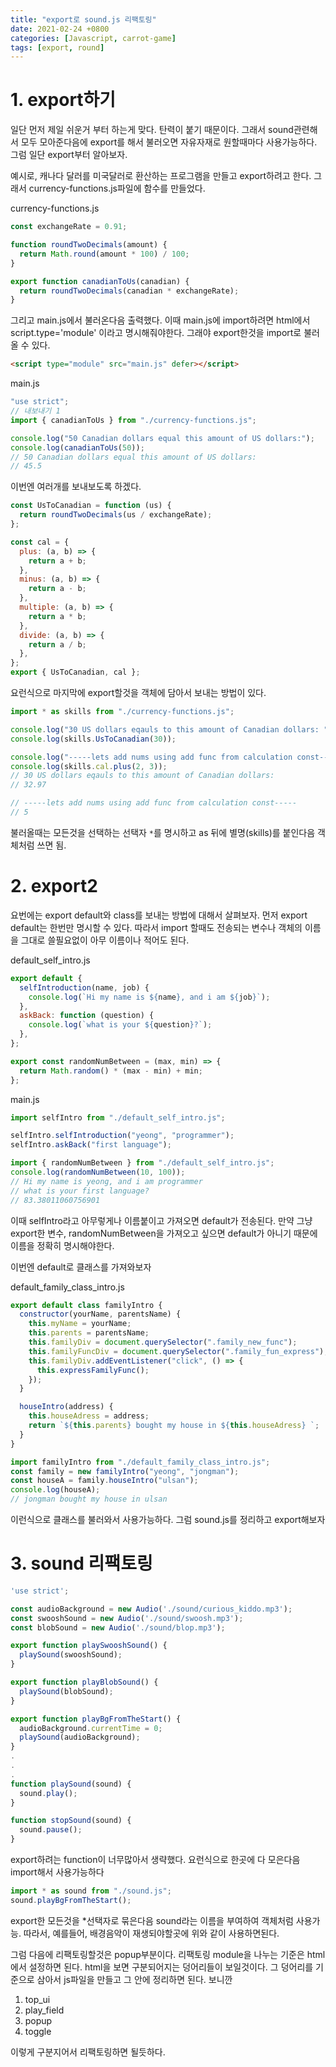 ```yaml
---
title: "export로 sound.js 리팩토링"
date: 2021-02-24 +0800
categories: [Javascript, carrot-game]
tags: [export, round]
---
```


# 1. export하기

일단 먼저 제일 쉬운거 부터 하는게 맞다. 탄력이 붙기 때문이다. 그래서 sound관련해서 모두 모아준다음에 export를 해서 불러오면 자유자재로 원할때마다 사용가능하다. 그럼 일단 export부터 알아보자.

예시로, 캐나다 달러를 미국달러로 환산하는 프로그램을 만들고 export하려고 한다. 그래서 currency-functions.js파일에 함수를 만들었다.

currency-functions.js

```javascript
const exchangeRate = 0.91;

function roundTwoDecimals(amount) {
  return Math.round(amount * 100) / 100;
}

export function canadianToUs(canadian) {
  return roundTwoDecimals(canadian * exchangeRate);
}
```

그리고 main.js에서 불러온다음 출력했다. 이때 main.js에 import하려면 html에서 script.type='module' 이라고 명시해줘야한다.
그래야 export한것을 import로 불러 올 수 있다.

```html
<script type="module" src="main.js" defer></script>
```

main.js

```javascript
"use strict";
// 내보내기 1
import { canadianToUs } from "./currency-functions.js";

console.log("50 Canadian dollars equal this amount of US dollars:");
console.log(canadianToUs(50));
// 50 Canadian dollars equal this amount of US dollars:
// 45.5
```

이번엔 여러개를 보내보도록 하겠다.

```javascript
const UsToCanadian = function (us) {
  return roundTwoDecimals(us / exchangeRate);
};

const cal = {
  plus: (a, b) => {
    return a + b;
  },
  minus: (a, b) => {
    return a - b;
  },
  multiple: (a, b) => {
    return a * b;
  },
  divide: (a, b) => {
    return a / b;
  },
};
export { UsToCanadian, cal };
```

요런식으로 마지막에 export할것을 객체에 담아서 보내는 방법이 있다.

```javascript
import * as skills from "./currency-functions.js";

console.log("30 US dollars eqauls to this amount of Canadian dollars: ");
console.log(skills.UsToCanadian(30));

console.log("-----lets add nums using add func from calculation const-----");
console.log(skills.cal.plus(2, 3));
// 30 US dollars eqauls to this amount of Canadian dollars:
// 32.97

// -----lets add nums using add func from calculation const-----
// 5
```

불러올때는 모든것을 선택하는 선택자 `*`를 명시하고 as 뒤에 별명(skills)를 붙인다음 객체처럼 쓰면 됨.

# 2. export2

요번에는 export default와 class를 보내는 방법에 대해서 살펴보자.
먼저 export default는 한번만 명시할 수 있다. 따라서 import 할때도 전송되는 변수나 객체의 이름을 그대로 쓸필요없이 아무 이름이나 적어도 된다.

default_self_intro.js

```javascript
export default {
  selfIntroduction(name, job) {
    console.log(`Hi my name is ${name}, and i am ${job}`);
  },
  askBack: function (question) {
    console.log(`what is your ${question}?`);
  },
};

export const randomNumBetween = (max, min) => {
  return Math.random() * (max - min) + min;
};
```

main.js

```javascript
import selfIntro from "./default_self_intro.js";

selfIntro.selfIntroduction("yeong", "programmer");
selfIntro.askBack("first language");

import { randomNumBetween } from "./default_self_intro.js";
console.log(randomNumBetween(10, 100));
// Hi my name is yeong, and i am programmer
// what is your first language?
// 83.38011060756901
```

이때 selfIntro라고 아무렇게나 이름붙이고 가져오면 default가 전송된다. 만약 그냥 export한 변수, randomNumBetween을 가져오고 싶으면 default가 아니기 때문에 이름을 정확히 명시해야한다.

이번엔 default로 클래스를 가져와보자

default_family_class_intro.js

```javascript
export default class familyIntro {
  constructor(yourName, parentsName) {
    this.myName = yourName;
    this.parents = parentsName;
    this.familyDiv = document.querySelector(".family_new_func");
    this.familyFuncDiv = document.querySelector(".family_fun_express");
    this.familyDiv.addEventListener("click", () => {
      this.expressFamilyFunc();
    });
  }

  houseIntro(address) {
    this.houseAdress = address;
    return `${this.parents} bought my house in ${this.houseAdress} `;
  }
}
```

```javascript
import familyIntro from "./default_family_class_intro.js";
const family = new familyIntro("yeong", "jongman");
const houseA = family.houseIntro("ulsan");
console.log(houseA);
// jongman bought my house in ulsan
```

이런식으로 클래스를 불러와서 사용가능하다. 그럼 sound.js를 정리하고 export해보자

# 3. sound 리팩토링

```javascript
'use strict';

const audioBackground = new Audio('./sound/curious_kiddo.mp3');
const swooshSound = new Audio('./sound/swoosh.mp3');
const blobSound = new Audio('./sound/blop.mp3');

export function playSwooshSound() {
  playSound(swooshSound);
}

export function playBlobSound() {
  playSound(blobSound);
}

export function playBgFromTheStart() {
  audioBackground.currentTime = 0;
  playSound(audioBackground);
}
.
.
.
function playSound(sound) {
  sound.play();
}

function stopSound(sound) {
  sound.pause();
}
```

export하려는 function이 너무많아서 생략했다. 요런식으로 한곳에 다 모은다음 import해서 사용가능하다

```javascript
import * as sound from "./sound.js";
sound.playBgFromTheStart();
```

export한 모든것을 \*선택자로 묶은다음 sound라는 이름을 부여하여 객체처럼 사용가능. 따라서, 예를들어, 배경음악이 재생되야할곳에 위와 같이 사용하면된다.

그럼 다음에 리팩토링할것은 popup부분이다. 리팩토링 module을 나누는 기준은 html에서 설정하면 된다. html을 보면 구분되어지는 덩어리들이 보일것이다. 그 덩어리를 기준으로 삼아서 js파일을 만들고 그 안에 정리하면 된다. 보니깐

1. top_ui
2. play_field
3. popup
4. toggle

이렇게 구분지어서 리팩토링하면 될듯하다.
